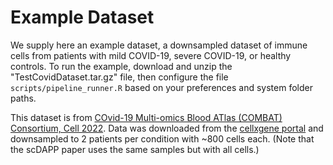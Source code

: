 # Example Dataset

We supply here an example dataset, a downsampled dataset of immune cells from patients with mild COVID-19, severe COVID-19, or healthy controls. To run the example, download and unzip the "TestCovidDataset.tar.gz" file, then configure the file `scripts/pipeline_runner.R` based on your preferences and system folder paths.

This dataset is from [COvid-19 Multi-omics Blood ATlas (COMBAT) Consortium, Cell 2022](https://www.cell.com/cell/fulltext/S0092-8674(22)00070-8). Data was downloaded from the [cellxgene portal](https://cellxgene.cziscience.com/collections/8f126edf-5405-4731-8374-b5ce11f53e82) and downsampled to 2 patients per condition with ~800 cells each. (Note that the scDAPP paper uses the same samples but with all cells.)
